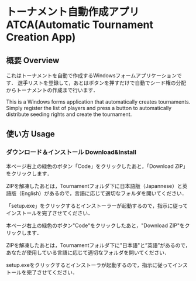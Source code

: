 # トーナメント自動作成アプリ ATCA(Automatic Tournament Creation App) 

## 概要 Overview
これはトーナメントを自動で作成するWindowsフォームアプリケーションです．
選手リストを登録して，あとはボタンを押すだけで自動でシード権の分配からトーナメントの作成まで行います．

This is a Windows forms application that automatically creates tournaments.
Simply register the list of players and press a button to automatically distribute seeding rights and create the tournament.

## 使い方 Usage
### ダウンロード＆インストール Download&Install
本ページ右上の緑色のボタン「Code」をクリックしたあと，「Download ZIP」をクリックします．

ZIPを解凍したあとは，Tournamentフォルダ下に日本語版（Japannese）と英語版（English）があるので，言語に応じて適切なフォルダを開いてください．

「setup.exe」をクリックするとインストーラーが起動するので，指示に従ってインストールを完了させてください．


本ページ右上の緑色のボタン"Code"をクリックしたあと，"Download ZIP"をクリックします．

ZIPを解凍したあとは，Tournamentフォルダ下に"日本語"と”英語”があるので，あなたが使用している言語に応じて適切なフォルダを開いてください．

setup.exeをクリックするとインストーラが起動するので，指示に従ってインストールを完了させてください．
